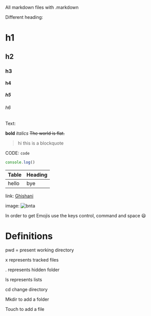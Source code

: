 All markdown files with .markdown

Different heading:

# h1
## h2
### h3
#### h4
##### h5
###### h6

Text:

**bold**
*italics*
~~The world is flat.~~
> hi this is a blockquote

CODE:
`code`

```javascript 
console.log()
```
|Table|Heading|
|-----|------|
|hello | bye|

link: [Ghishani](https://github.com/Ghishani)

image: ![bnta](image.jpg)

In order to get Emojis use the keys control, command and space
😃

# Definitions
pwd = present working directory

x represents tracked files

. represents hidden folder

ls represents lists

cd change directory 

Mkdir to add a folder

Touch to add a file


